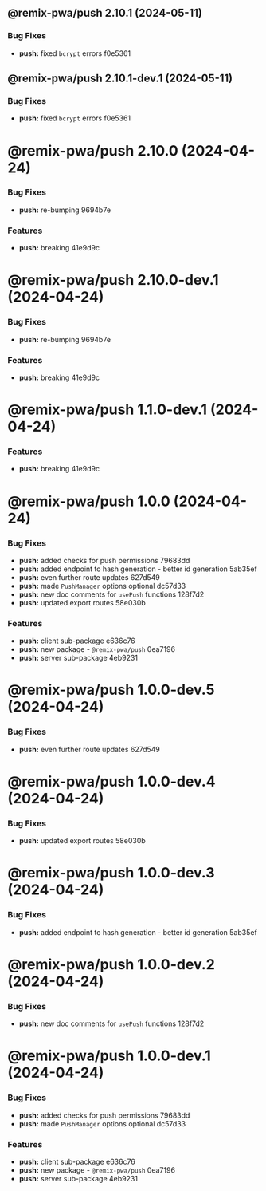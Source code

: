 ## @remix-pwa/push 2.10.1 (2024-05-11)


### Bug Fixes

* **push:** fixed `bcrypt` errors f0e5361

## @remix-pwa/push 2.10.1-dev.1 (2024-05-11)


### Bug Fixes

* **push:** fixed `bcrypt` errors f0e5361

# @remix-pwa/push 2.10.0 (2024-04-24)


### Bug Fixes

* **push:** re-bumping 9694b7e


### Features

* **push:** breaking 41e9d9c

# @remix-pwa/push 2.10.0-dev.1 (2024-04-24)


### Bug Fixes

* **push:** re-bumping 9694b7e


### Features

* **push:** breaking 41e9d9c

# @remix-pwa/push 1.1.0-dev.1 (2024-04-24)


### Features

* **push:** breaking 41e9d9c

# @remix-pwa/push 1.0.0 (2024-04-24)


### Bug Fixes

* **push:** added checks for push permissions 79683dd
* **push:** added endpoint to hash generation - better id generation 5ab35ef
* **push:** even further route updates 627d549
* **push:** made `PushManager` options optional dc57d33
* **push:** new doc comments for `usePush` functions 128f7d2
* **push:** updated export routes 58e030b


### Features

* **push:** client sub-package e636c76
* **push:** new package - `@remix-pwa/push` 0ea7196
* **push:** server sub-package 4eb9231

# @remix-pwa/push 1.0.0-dev.5 (2024-04-24)


### Bug Fixes

* **push:** even further route updates 627d549

# @remix-pwa/push 1.0.0-dev.4 (2024-04-24)


### Bug Fixes

* **push:** updated export routes 58e030b

# @remix-pwa/push 1.0.0-dev.3 (2024-04-24)


### Bug Fixes

* **push:** added endpoint to hash generation - better id generation 5ab35ef

# @remix-pwa/push 1.0.0-dev.2 (2024-04-24)


### Bug Fixes

* **push:** new doc comments for `usePush` functions 128f7d2

# @remix-pwa/push 1.0.0-dev.1 (2024-04-24)


### Bug Fixes

* **push:** added checks for push permissions 79683dd
* **push:** made `PushManager` options optional dc57d33


### Features

* **push:** client sub-package e636c76
* **push:** new package - `@remix-pwa/push` 0ea7196
* **push:** server sub-package 4eb9231
